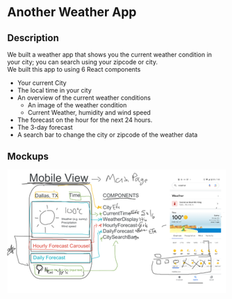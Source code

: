# Another Weather App

## Description
We built a weather app that shows you the current weather condition in your city; you can search using your zipcode or city.  
We built this app to using 6 React components
- Your current City
- The local time in your city
- An overview of the current weather conditions
  - An image of the weather condition
  - Current Weather, humidity and wind speed
- The forecast on the hour for the next 24 hours.
- The 3-day forecast
- A search bar to change the city or zipcode of the weather data  

## Mockups 
 ![Mobile View Mockup](/readme-assets/Weather%20App%20Mobile%20View.png)
